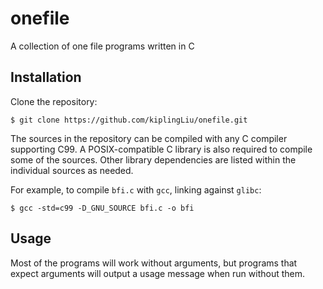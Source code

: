 onefile
=======

A collection of one file programs written in C


Installation
------------

Clone the repository:

	$ git clone https://github.com/kiplingLiu/onefile.git

The sources in the repository can be compiled with any C compiler
supporting C99. A POSIX-compatible C library is also required to compile
some of the sources. Other library dependencies are listed within the
individual sources as needed.

For example, to compile `bfi.c` with `gcc`, linking against `glibc`:

	$ gcc -std=c99 -D_GNU_SOURCE bfi.c -o bfi


Usage
-----

Most of the programs will work without arguments, but programs that
expect arguments will output a usage message when run without them.
